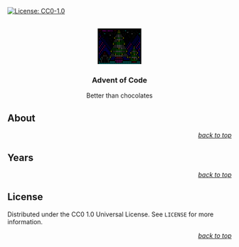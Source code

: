 <div id="top"></div>

<!-- PROJECT SHIELDS -->

[![License: CC0-1.0](https://img.shields.io/badge/License-CC0_1.0-lightgrey.svg)](http://creativecommons.org/publicdomain/zero/1.0/)

<!-- PROJECT LOGO -->

<br />

<div align="center">
    <a href="https://github.com/Luunynliny/AoC">
        <img src="imgs/16_ascii_tree.png" alt="Logo" height="80">
    </a>
    <h3 align="center">Advent of Code</h3>
    <p align="center">
        Better than chocolates
    </p>
</div>


<!-- ABOUT THE PROJECT -->

## About


<p align="right"><a href="#top"><i>back to top</i></a></p>

<!-- YEARS -->

## Years


<p align="right"><a href="#top"><i>back to top</i></a></p>

<!-- LICENSE -->

## License

Distributed under the CC0 1.0 Universal License. See `LICENSE` for more information.

<p align="right"><a href="#top"><i>back to top</i></a></p>

